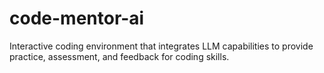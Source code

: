 # code-mentor-ai
Interactive coding environment that integrates LLM capabilities to provide practice, assessment, and feedback for coding skills.
